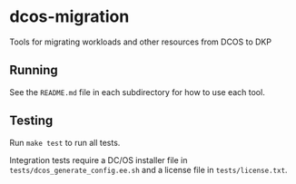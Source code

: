 # dcos-migration
Tools for migrating workloads and other resources from DCOS to DKP

## Running

See the `README.md` file in each subdirectory for how to use each tool.

## Testing

Run `make test` to run all tests.

Integration tests require a DC/OS installer file in `tests/dcos_generate_config.ee.sh` and a license file in `tests/license.txt`.
